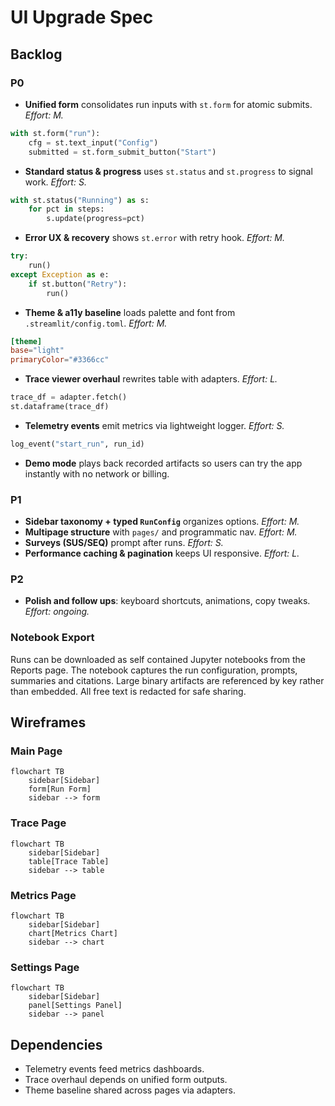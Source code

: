 # UI Upgrade Spec

## Backlog
### P0
- **Unified form** consolidates run inputs with `st.form` for atomic submits. *Effort: M.*
```python
with st.form("run"):
    cfg = st.text_input("Config")
    submitted = st.form_submit_button("Start")
```
- **Standard status & progress** uses `st.status` and `st.progress` to signal work. *Effort: S.*
```python
with st.status("Running") as s:
    for pct in steps:
        s.update(progress=pct)
```
- **Error UX & recovery** shows `st.error` with retry hook. *Effort: M.*
```python
try:
    run()
except Exception as e:
    if st.button("Retry"):
        run()
```
- **Theme & a11y baseline** loads palette and font from `.streamlit/config.toml`. *Effort: M.*
```toml
[theme]
base="light"
primaryColor="#3366cc"
```
- **Trace viewer overhaul** rewrites table with adapters. *Effort: L.*
```python
trace_df = adapter.fetch()
st.dataframe(trace_df)
```
- **Telemetry events** emit metrics via lightweight logger. *Effort: S.*
```python
log_event("start_run", run_id)
```
- **Demo mode** plays back recorded artifacts so users can try the app instantly with no network or billing.

### P1
- **Sidebar taxonomy + typed `RunConfig`** organizes options. *Effort: M.*
- **Multipage structure** with `pages/` and programmatic nav. *Effort: M.*
- **Surveys (SUS/SEQ)** prompt after runs. *Effort: S.*
- **Performance caching & pagination** keeps UI responsive. *Effort: L.*

### P2
- **Polish and follow ups**: keyboard shortcuts, animations, copy tweaks. *Effort: ongoing.*

### Notebook Export
Runs can be downloaded as self contained Jupyter notebooks from the
Reports page. The notebook captures the run configuration, prompts,
summaries and citations. Large binary artifacts are referenced by key
rather than embedded. All free text is redacted for safe sharing.

## Wireframes
### Main Page
```mermaid
flowchart TB
    sidebar[Sidebar]
    form[Run Form]
    sidebar --> form
```

### Trace Page
```mermaid
flowchart TB
    sidebar[Sidebar]
    table[Trace Table]
    sidebar --> table
```

### Metrics Page
```mermaid
flowchart TB
    sidebar[Sidebar]
    chart[Metrics Chart]
    sidebar --> chart
```

### Settings Page
```mermaid
flowchart TB
    sidebar[Sidebar]
    panel[Settings Panel]
    sidebar --> panel
```

## Dependencies
- Telemetry events feed metrics dashboards.
- Trace overhaul depends on unified form outputs.
- Theme baseline shared across pages via adapters.
